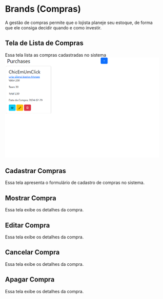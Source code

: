 # Brands (Compras)
A gestão de compras permite que o lojista planeje seu estoque, de forma que ele consiga decidir quando e como investir.

## Tela de Lista de Compras
Essa tela lista as compras cadastradas no sistema
![Tela de Lista de Marcas](https://github.com/felipebastosweb/storeapp_dlang/blob/main/screenshots/purchases_index.png)

## Cadastrar Compras
Essa tela apresenta o formulário de cadastro de compras no sistema.

## Mostrar Compra
Essa tela exibe os detalhes da compra.

## Editar Compra
Essa tela exibe os detalhes da compra.

## Cancelar Compra
Essa tela exibe os detalhes da compra.

## Apagar Compra
Essa tela exibe os detalhes da compra.
